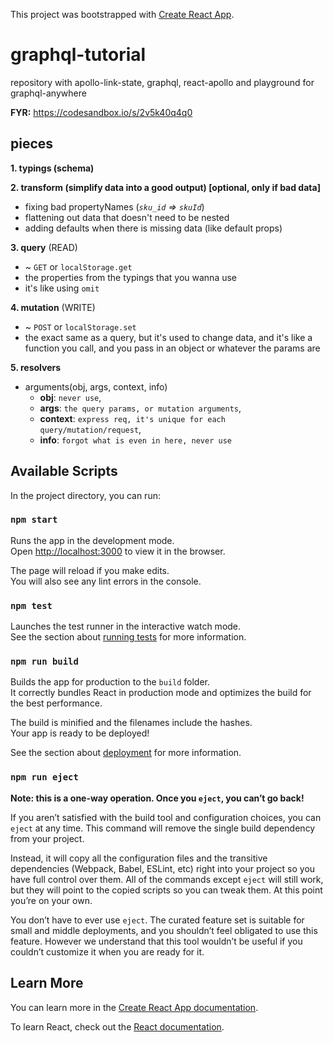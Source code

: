 This project was bootstrapped with
[Create React App](https://github.com/facebook/create-react-app).

# graphql-tutorial

repository with apollo-link-state, graphql, react-apollo and playground for
graphql-anywhere

**FYR:**
https://codesandbox.io/s/2v5k40q4q0

## pieces

**1. typings (schema)**

**2. transform (simplify data into a good output) [optional, only if bad data]**

-   fixing bad propertyNames (_`sku_id` => `skuId`_)
-   flattening out data that doesn't need to be nested
-   adding defaults when there is missing data (like default props)

**3. query** (READ)

-   ~ `GET` or `localStorage.get`
-   the properties from the typings that you wanna use
-   it's like using `omit`

**4. mutation** (WRITE)

-   ~ `POST` or `localStorage.set`
-   the exact same as a query, but it's used to change data, and it's like a
    function you call, and you pass in an object or whatever the params are

**5. resolvers**

-   arguments(obj, args, context, info)
    -   **obj**: `never use`,
    -   **args**: `the query params, or mutation arguments`,
    -   **context**: `express req, it's unique for each query/mutation/request`,
    -   **info**: `forgot what is even in here, never use`

##

## Available Scripts

In the project directory, you can run:

### `npm start`

Runs the app in the development mode.<br> Open
[http://localhost:3000](http://localhost:3000) to view it in the browser.

The page will reload if you make edits.<br> You will also see any lint errors in
the console.

### `npm test`

Launches the test runner in the interactive watch mode.<br> See the section
about
[running tests](https://facebook.github.io/create-react-app/docs/running-tests)
for more information.

### `npm run build`

Builds the app for production to the `build` folder.<br> It correctly bundles
React in production mode and optimizes the build for the best performance.

The build is minified and the filenames include the hashes.<br> Your app is
ready to be deployed!

See the section about
[deployment](https://facebook.github.io/create-react-app/docs/deployment) for
more information.

### `npm run eject`

**Note: this is a one-way operation. Once you `eject`, you can’t go back!**

If you aren’t satisfied with the build tool and configuration choices, you can
`eject` at any time. This command will remove the single build dependency from
your project.

Instead, it will copy all the configuration files and the transitive
dependencies (Webpack, Babel, ESLint, etc) right into your project so you have
full control over them. All of the commands except `eject` will still work, but
they will point to the copied scripts so you can tweak them. At this point
you’re on your own.

You don’t have to ever use `eject`. The curated feature set is suitable for
small and middle deployments, and you shouldn’t feel obligated to use this
feature. However we understand that this tool wouldn’t be useful if you couldn’t
customize it when you are ready for it.

## Learn More

You can learn more in the
[Create React App documentation](https://facebook.github.io/create-react-app/docs/getting-started).

To learn React, check out the [React documentation](https://reactjs.org/).
